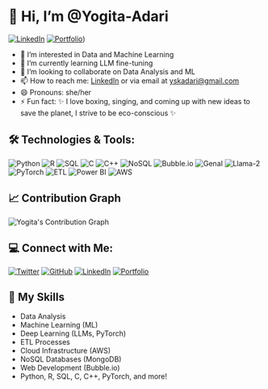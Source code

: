 # 👋 Hi, I’m @Yogita-Adari

[![LinkedIn](https://img.shields.io/badge/LinkedIn-Yogita%20Adari-blue?style=social)](https://www.linkedin.com/in/yogitaadari/)
[![Portfolio](https://img.shields.io/badge/Portfolio-Visit%20Here-%2300BFFF?style=flat&logo=website&logoColor=white)](https://yogitaadari.framer.website/))


- 👀 I’m interested in Data and Machine Learning
- 🌱 I’m currently learning LLM fine-tuning
- 💞️ I’m looking to collaborate on Data Analysis and ML
- 📫 How to reach me: [LinkedIn](https://www.linkedin.com/in/yogitaadari/) or via email at [yskadari@gmail.com](mailto:yskadari@gmail.com)
- 😄 Pronouns: she/her
- ⚡ Fun fact: ✨ I love boxing, singing, and coming up with new ideas to save the planet, I strive to be eco-conscious ✨

## 🛠️ Technologies & Tools:
![Python](https://img.shields.io/badge/Python-3776AB?style=flat&logo=python&logoColor=white)
![R](https://img.shields.io/badge/R-276DC3?style=flat&logo=r&logoColor=white)
![SQL](https://img.shields.io/badge/SQL-4479A1?style=flat&logo=sqlite&logoColor=white)
![C](https://img.shields.io/badge/C-00599C?style=flat&logo=c&logoColor=white)
![C++](https://img.shields.io/badge/C++-00599C?style=flat&logo=cplusplus&logoColor=white)
![NoSQL](https://img.shields.io/badge/NoSQL-4A92D1?style=flat&logo=mongodb&logoColor=white)
![Bubble.io](https://img.shields.io/badge/Bubble.io-2A6DF7?style=flat&logo=bubble&logoColor=white)
![GenaI](https://img.shields.io/badge/GenaI-8D47F9?style=flat&logo=github&logoColor=white)
![Llama-2](https://img.shields.io/badge/Llama-2-6C63FF?style=flat&logo=github&logoColor=white)
![PyTorch](https://img.shields.io/badge/PyTorch-EE4C2C?style=flat&logo=pytorch&logoColor=white)
![ETL](https://img.shields.io/badge/ETL-FF8C00?style=flat&logo=python&logoColor=white)
![Power BI](https://img.shields.io/badge/Power%20BI-F2C811?style=flat&logo=powerbi&logoColor=white)
![AWS](https://img.shields.io/badge/AWS-FF9900?style=flat&logo=amazonaws&logoColor=white)

## 📈 Contribution Graph
![Yogita's Contribution Graph](https://github-readme-streak-stats.herokuapp.com/?user=Yogita-Adari&theme=radical)

## 💻 Connect with Me:

[![Twitter](https://img.shields.io/badge/Twitter-@YogitaAdari-1DA1F2?style=flat&logo=twitter&logoColor=white)](https://twitter.com/YogitaAdari)
[![GitHub](https://img.shields.io/badge/GitHub-Yogita%20Adari-black?style=flat&logo=github&logoColor=white)](https://github.com/Yogita-Adari)
[![LinkedIn](https://img.shields.io/badge/LinkedIn-Yogita%20Adari-blue?style=flat&logo=linkedin&logoColor=white)](https://www.linkedin.com/in/yogitaadari/)
[![Portfolio](https://img.shields.io/badge/Portfolio-Visit%20Here-%2300BFFF?style=flat&logo=website&logoColor=white)](https://yogitaadari.carrd.co)

## 🌱 My Skills

- Data Analysis
- Machine Learning (ML)
- Deep Learning (LLMs, PyTorch)
- ETL Processes
- Cloud Infrastructure (AWS)
- NoSQL Databases (MongoDB)
- Web Development (Bubble.io)
- Python, R, SQL, C, C++, PyTorch, and more!
